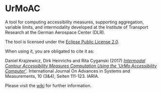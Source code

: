 # UrMoAC
A tool for computing accessibility measures, supporting aggregation, variable limits, and intermodality developed at the Institute of Transport Research at the German Aerospace Center (DLR).

The tool is licensed under the [Eclipse Public License 2.0](LICENSE.md).

When using it, you are obligated to cite it as:

Daniel Krajzewicz, Dirk Heinrichs and Rita Cyganski (2017) [_Intermodal Contour Accessibility Measures Computation Using the 'UrMo Accessibility Computer'_](https://elib.dlr.de/118235/). International Journal On Advances in Systems and Measurements, 10 (3&4), Seiten 111-123. IARIA.

Please visit the <a href="https://github.com/DLR-VF/UrMoAC/wiki/index">wiki</a> for further information.


